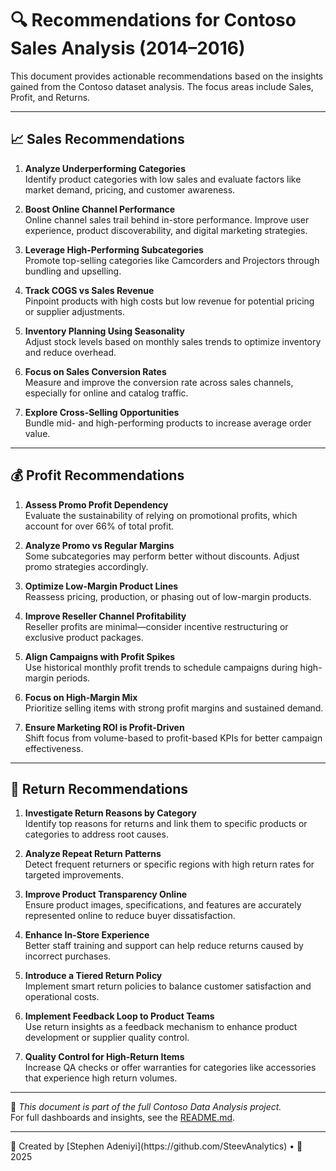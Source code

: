 # 🔍 Recommendations for Contoso Sales Analysis (2014–2016)

This document provides actionable recommendations based on the insights gained from the Contoso dataset analysis. The focus areas include Sales, Profit, and Returns.

---

## 📈 Sales Recommendations

1. **Analyze Underperforming Categories**  
   Identify product categories with low sales and evaluate factors like market demand, pricing, and customer awareness.

2. **Boost Online Channel Performance**  
   Online channel sales trail behind in-store performance. Improve user experience, product discoverability, and digital marketing strategies.

3. **Leverage High-Performing Subcategories**  
   Promote top-selling categories like Camcorders and Projectors through bundling and upselling.

4. **Track COGS vs Sales Revenue**  
   Pinpoint products with high costs but low revenue for potential pricing or supplier adjustments.

5. **Inventory Planning Using Seasonality**  
   Adjust stock levels based on monthly sales trends to optimize inventory and reduce overhead.

6. **Focus on Sales Conversion Rates**  
   Measure and improve the conversion rate across sales channels, especially for online and catalog traffic.

7. **Explore Cross-Selling Opportunities**  
   Bundle mid- and high-performing products to increase average order value.

---

## 💰 Profit Recommendations

1. **Assess Promo Profit Dependency**  
   Evaluate the sustainability of relying on promotional profits, which account for over 66% of total profit.

2. **Analyze Promo vs Regular Margins**  
   Some subcategories may perform better without discounts. Adjust promo strategies accordingly.

3. **Optimize Low-Margin Product Lines**  
   Reassess pricing, production, or phasing out of low-margin products.

4. **Improve Reseller Channel Profitability**  
   Reseller profits are minimal—consider incentive restructuring or exclusive product packages.

5. **Align Campaigns with Profit Spikes**  
   Use historical monthly profit trends to schedule campaigns during high-margin periods.

6. **Focus on High-Margin Mix**  
   Prioritize selling items with strong profit margins and sustained demand.

7. **Ensure Marketing ROI is Profit-Driven**  
   Shift focus from volume-based to profit-based KPIs for better campaign effectiveness.

---

## 🔄 Return Recommendations

1. **Investigate Return Reasons by Category**  
   Identify top reasons for returns and link them to specific products or categories to address root causes.

2. **Analyze Repeat Return Patterns**  
   Detect frequent returners or specific regions with high return rates for targeted improvements.

3. **Improve Product Transparency Online**  
   Ensure product images, specifications, and features are accurately represented online to reduce buyer dissatisfaction.

4. **Enhance In-Store Experience**  
   Better staff training and support can help reduce returns caused by incorrect purchases.

5. **Introduce a Tiered Return Policy**  
   Implement smart return policies to balance customer satisfaction and operational costs.

6. **Implement Feedback Loop to Product Teams**  
   Use return insights as a feedback mechanism to enhance product development or supplier quality control.

7. **Quality Control for High-Return Items**  
   Increase QA checks or offer warranties for categories like accessories that experience high return volumes.

---

📁 _This document is part of the full Contoso Data Analysis project._  
For full dashboards and insights, see the [README.md](./README.md).

---

<div = center>
👤 Created by [Stephen Adeniyi](https://github.com/SteevAnalytics) • 📅 2025
</div>

